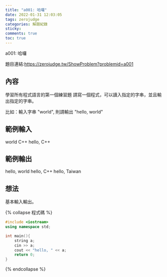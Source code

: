 ```yaml
---
title: "a001: 哈囉"
date: 2022-01-31 12:03:05
tags: zerojudge
categories: 解題紀錄
sticky: 
comments: true
toc: true
---
```

a001: 哈囉
<!--more-->
題目連結:https://zerojudge.tw/ShowProblem?problemid=a001
## 內容
學習所有程式語言的第一個練習題 
請寫一個程式，可以讀入指定的字串，並且輸出指定的字串。

比如：輸入字串 "world", 則請輸出 "hello, world"
## 範例輸入
world
C++
hello, C++
## 範例輸出
hello, world
hello, C++
hello, Taiwan
## 想法
基本輸入輸出。

{% collapse 程式碼 %}
```cpp
#include <iostream>
using namespace std;

int main(){
    string a;
    cin >> a;
    cout << "hello, " << a;
    return 0;
}
```
{% endcollapse %}